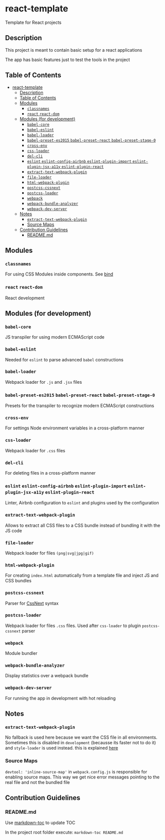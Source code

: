 # react-template
Template for React projects

## Description
This project is meant to contain basic setup for a react applications

The app has basic features just to test the tools in the project

## Table of Contents

- [react-template](#react-template)
  * [Description](#description)
  * [Table of Contents](#table-of-contents)
  * [Modules](#modules)
    + [`classnames`](#classnames)
    + [`react` `react-dom`](#react-react-dom)
  * [Modules (for development)](#modules-for-development)
    + [`babel-core`](#babel-core)
    + [`babel-eslint`](#babel-eslint)
    + [`babel-loader`](#babel-loader)
    + [`babel-preset-es2015` `babel-preset-react` `babel-preset-stage-0`](#babel-preset-es2015-babel-preset-react-babel-preset-stage-0)
    + [`cross-env`](#cross-env)
    + [`css-loader`](#css-loader)
    + [`del-cli`](#del-cli)
    + [`eslint` `eslint-config-airbnb` `eslint-plugin-import` `eslint-plugin-jsx-a11y` `eslint-plugin-react`](#eslint-eslint-config-airbnb-eslint-plugin-import-eslint-plugin-jsx-a11y-eslint-plugin-react)
    + [`extract-text-webpack-plugin`](#extract-text-webpack-plugin)
    + [`file-loader`](#file-loader)
    + [`html-webpack-plugin`](#html-webpack-plugin)
    + [`postcss-cssnext`](#postcss-cssnext)
    + [`postcss-loader`](#postcss-loader)
    + [`webpack`](#webpack)
    + [`webpack-bundle-analyzer`](#webpack-bundle-analyzer)
    + [`webpack-dev-server`](#webpack-dev-server)
  * [Notes](#notes)
    + [`extract-text-webpack-plugin`](#extract-text-webpack-plugin-1)
    + [Source Maps](#SourceMaps)
  * [Contribution Guidelines](#contribution-guidelines)
    + [README.md](#readmemd)

## Modules

### `classnames`
For using CSS Modules inside components. See [bind](https://www.npmjs.com/package/classnames#alternate-bind-version-for-css-modules-)

### `react` `react-dom`
React development

## Modules (for development)

### `babel-core`
JS transpiler for using modern ECMAScript code

### `babel-eslint`
Needed for `eslint` to parse advanced `babel` constructions

### `babel-loader`
Webpack loader for `.js` and `.jsx` files

### `babel-preset-es2015` `babel-preset-react` `babel-preset-stage-0`
Presets for the transpiler to recognize modern ECMAScript constructions

### `cross-env`
For settings Node environment variables in a cross-platform manner

### `css-loader`
Webpack loader for `.css` files

### `del-cli`
For deleting files in a cross-platform manner

### `eslint` `eslint-config-airbnb` `eslint-plugin-import` `eslint-plugin-jsx-a11y` `eslint-plugin-react`
Linter, Airbnb configuration to `eslint` and plugins used by the configuration

### `extract-text-webpack-plugin`
Allows to extract all CSS files to a CSS bundle instead of bundling it with the JS code

### `file-loader`
Webpack loader for files `(png|svg|jpg|gif)`

### `html-webpack-plugin`
For creating `index.html` automatically from a template file and inject JS and CSS bundles

### `postcss-cssnext`
Parser for [CssNext](http://cssnext.io/features/) syntax

### `postcss-loader`
Webpack loader for files `.css` files. Used after `css-loader` to plugin `postcss-cssnext` parser

### `webpack`
Module bundler

### `webpack-bundle-analyzer`
Display statistics over a webpack bundle

### `webpack-dev-server`
For running the app in development with hot reloading

## Notes

### `extract-text-webpack-plugin`
No fallback is used here because we want the CSS file in all environments. Sometimes this is disabled in `development` (becausse its faster not to do it) and `style-loader` is used instead. this is explained [here](https://stackoverflow.com/questions/43403603/why-is-style-loader-used-as-a-fallback-with-webpacks-extractsass-plugin)

### Source Maps
`devtool: 'inline-source-map'` in `webpack.config.js` is responsible for enabling source maps. This way we get nice error messages pointing to the real file and not the bundled file

## Contribution Guidelines

### README.md
Use [markdown-toc](https://github.com/jonschlinkert/markdown-toc#cli) to update TOC

In the project root folder execute: `markdown-toc README.md`
